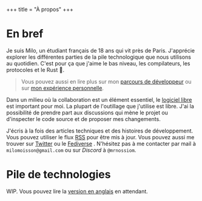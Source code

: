 +++
title = "À propos"
+++

# En bref

Je suis Milo, un étudiant français de 18 ans qui vit près de Paris. J'apprécie explorer les différentes parties de la pile technologique que nous utilisons au quotidien. C'est pour ça que j'aime le bas niveau, les compilateurs, les protocoles et le Rust 🦀.

> Vous pouvez aussi en lire plus sur mon [parcours de développeur](@/programmer-bio/index.fr.md) ou sur [mon expérience personnelle](@/life-bio.fr.md).

Dans un milieu où la collaboration est un élément essentiel, le [logiciel libre](https://fr.wikipedia.org/wiki/Open_source) est important pour moi. La plupart de l'outillage que j'utilise est libre. J'ai la possibilité de prendre part aux discussions qui mène le projet ou d'inspecter le code source et de proposer mes changements.

J'écris à la fois des articles techniques et des histoires de développement. Vous pouvez utiliser le flux [RSS](/fr/atom.xml) <i class="icon icon-rss"></i> pour être mis à jour. Vous pouvez aussi me trouver sur [Twitter](https://twitter.com/milomoisson) <i class="icon icon-twitter"></i> ou le [Fediverse](https://elk.zone/fosstodon.org/@milomoisson) <i class="icon icon-fediverse"></i>. N'hésitez pas à me contacter par mail à `milomoisson@gmail.com` ou sur _Discord_ <i class="icon icon-discord"></i> à `@mrnossiom`.

# Pile de technologies

WIP. Vous pouvez lire la [version en anglais](@/about.md#stack) en attendant.
